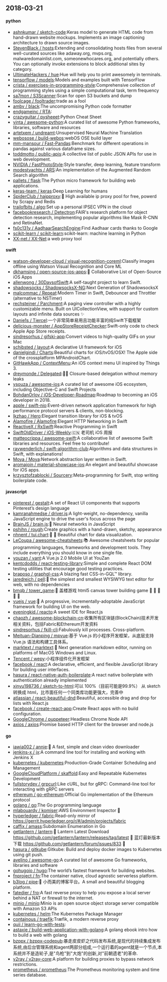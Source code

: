 ## 2018-03-21

#### python
* [ashnkumar / sketch-code](https://github.com/ashnkumar/sketch-code):Keras model to generate HTML code from hand-drawn website mockups. Implements an image captioning architecture to drawn source images.
* [StevenBlack / hosts](https://github.com/StevenBlack/hosts):Extending and consolidating hosts files from several well-curated sources like adaway.org, mvps.org, malwaredomainlist.com, someonewhocares.org, and potentially others. You can optionally invoke extensions to block additional sites by category.
* [UltimateHackers / hue](https://github.com/UltimateHackers/hue):Hue will help you to print awesomely in terminals.
* [tensorflow / models](https://github.com/tensorflow/models):Models and examples built with TensorFlow
* [crista / exercises-in-programming-style](https://github.com/crista/exercises-in-programming-style):Comprehensive collection of programming styles using a simple computational task, term frequency
* [sa7mon / S3Scanner](https://github.com/sa7mon/S3Scanner):Scan for open S3 buckets and dump
* [foolcage / fooltrader](https://github.com/foolcage/fooltrader):trade as a fool
* [ambv / black](https://github.com/ambv/black):The uncompromising Python code formatter
* [endgameinc / RTA](https://github.com/endgameinc/RTA):
* [crazyguitar / pysheeet](https://github.com/crazyguitar/pysheeet):Python Cheat Sheet
* [vinta / awesome-python](https://github.com/vinta/awesome-python):A curated list of awesome Python frameworks, libraries, software and resources
* [artetxem / undreamt](https://github.com/artetxem/undreamt):Unsupervised Neural Machine Translation
* [webosose / build-webos](https://github.com/webosose/build-webos):webOS OSE build layer
* [mm-mansour / Fast-Pandas](https://github.com/mm-mansour/Fast-Pandas):Benchmark for different operations in pandas against various dataframe sizes.
* [toddmotto / public-apis](https://github.com/toddmotto/public-apis):A collective list of public JSON APIs for use in web development.
* [NVIDIA / FastPhotoStyle](https://github.com/NVIDIA/FastPhotoStyle):Style transfer, deep learning, feature transform
* [modestyachts / ARS](https://github.com/modestyachts/ARS):An implementation of the Augmented Random Search algorithm
* [pallets / flask](https://github.com/pallets/flask):The Python micro framework for building web applications.
* [keras-team / keras](https://github.com/keras-team/keras):Deep Learning for humans
* [SpiderClub / haipproxy](https://github.com/SpiderClub/haipproxy):💖
High available ip proxy pool for free, powerd by Scrapy and Redis
* [trailofbits / algo](https://github.com/trailofbits/algo):Set up a personal IPSEC VPN in the cloud
* [facebookresearch / Detectron](https://github.com/facebookresearch/Detectron):FAIR's research platform for object detection research, implementing popular algorithms like Mask R-CNN and RetinaNet.
* [fs0c131y / AadhaarSearchEngine](https://github.com/fs0c131y/AadhaarSearchEngine):Find Aadhaar cards thanks to Google
* [scikit-learn / scikit-learn](https://github.com/scikit-learn/scikit-learn):scikit-learn: machine learning in Python
* [XX-net / XX-Net](https://github.com/XX-net/XX-Net):a web proxy tool

#### swift
* [watson-developer-cloud / visual-recognition-coreml](https://github.com/watson-developer-cloud/visual-recognition-coreml):Classify images offline using Watson Visual Recognition and Core ML
* [dkhamsing / open-source-ios-apps](https://github.com/dkhamsing/open-source-ios-apps):📱
Collaborative List of Open-Source iOS Apps
* [allenwong / 30DaysofSwift](https://github.com/allenwong/30DaysofSwift):A self-taught project to learn Swift.
* [shadowsocks / ShadowsocksX-NG](https://github.com/shadowsocks/ShadowsocksX-NG):Next Generation of ShadowsocksX
* [malcommac / Repeat](https://github.com/malcommac/Repeat):Modern Timer in Swift, Debouncer and Throttler (alternative to NSTimer)
* [rechsteiner / Parchment](https://github.com/rechsteiner/Parchment):A paging view controller with a highly customizable menu. Built on UICollectionView, with support for custom layouts and infinite data sources
✨
* [Danie1s / Tiercel](https://github.com/Danie1s/Tiercel):一个非常简单易用且功能丰富的纯Swift下载框架
* [delicious-monster / AppStoreReceiptChecker](https://github.com/delicious-monster/AppStoreReceiptChecker):Swift-only code to check Apple App Store receipts.
* [sindresorhus / gifski-app](https://github.com/sindresorhus/gifski-app):Convert videos to high-quality GIFs on your Mac
* [schibsted / layout](https://github.com/schibsted/layout):A declarative UI framework for iOS
* [danielgindi / Charts](https://github.com/danielgindi/Charts):Beautiful charts for iOS/tvOS/OSX! The Apple side of the crossplatform MPAndroidChart.
* [GitHawkApp / ContextMenu](https://github.com/GitHawkApp/ContextMenu):An iOS context menu UI inspired by Things 3.
* [dreymonde / Delegated](https://github.com/dreymonde/Delegated):👷‍♀️
Closure-based delegation without memory leaks
* [vsouza / awesome-ios](https://github.com/vsouza/awesome-ios):A curated list of awesome iOS ecosystem, including Objective-C and Swift Projects
* [BohdanOrlov / iOS-Developer-Roadmap](https://github.com/BohdanOrlov/iOS-Developer-Roadmap):Roadmap to becoming an iOS developer in 2018.
* [apple / swift-nio](https://github.com/apple/swift-nio):Event-driven network application framework for high performance protocol servers & clients, non-blocking.
* [lkzhao / Hero](https://github.com/lkzhao/Hero):Elegant transition library for iOS & tvOS
* [Alamofire / Alamofire](https://github.com/Alamofire/Alamofire):Elegant HTTP Networking in Swift
* [ReactiveX / RxSwift](https://github.com/ReactiveX/RxSwift):Reactive Programming in Swift
* [SwiftOldDriver / iOS-Weekly](https://github.com/SwiftOldDriver/iOS-Weekly):🇨🇳
老司机 iOS 周报
* [matteocrippa / awesome-swift](https://github.com/matteocrippa/awesome-swift):A collaborative list of awesome Swift libraries and resources. Feel free to contribute!
* [raywenderlich / swift-algorithm-club](https://github.com/raywenderlich/swift-algorithm-club):Algorithms and data structures in Swift, with explanations!
* [Moya / Moya](https://github.com/Moya/Moya):Network abstraction layer written in Swift.
* [aromajoin / material-showcase-ios](https://github.com/aromajoin/material-showcase-ios):An elegant and beautiful showcase for iOS apps.
* [krzysztofzablocki / Sourcery](https://github.com/krzysztofzablocki/Sourcery):Meta-programming for Swift, stop writing boilerplate code.

#### javascript
* [pinterest / gestalt](https://github.com/pinterest/gestalt):A set of React UI components that supports Pinterest’s design language
* [kamranahmedse / driver.js](https://github.com/kamranahmedse/driver.js):A light-weight, no-dependency, vanilla JavaScript engine to drive the user's focus across the page
* [BrainJS / brain.js](https://github.com/BrainJS/brain.js):🤖
Neural networks in JavaScript
* [pshihn / rough](https://github.com/pshihn/rough):Create graphics with a hand-drawn, sketchy, appearance
* [nhnent / tui.chart](https://github.com/nhnent/tui.chart):🍞
🍯
Beautiful chart for data visualization.
* [LeCoupa / awesome-cheatsheets](https://github.com/LeCoupa/awesome-cheatsheets):📚
Awesome cheatsheets for popular programming languages, frameworks and development tools. They include everything you should know in one single file.
* [youzan / vant](https://github.com/youzan/vant):A Vue.js 2.0 Mobile UI at YouZan
* [kentcdodds / react-testing-library](https://github.com/kentcdodds/react-testing-library):Simple and complete React DOM testing utilities that encourage good testing practices.
* [braposo / graphql-css](https://github.com/braposo/graphql-css):A blazing fast CSS-in-GQL™ library.
* [jaredreich / pell](https://github.com/jaredreich/pell):📝
the simplest and smallest WYSIWYG text editor for web, with no dependencies
* [bmqb / tower_game](https://github.com/bmqb/tower_game):💒
盖楼游戏 html5 canvas tower building game
🏢
🏬
🏦
🏯
🏰
* [vuejs / vue](https://github.com/vuejs/vue):🖖
A progressive, incrementally-adoptable JavaScript framework for building UI on the web.
* [eveningkid / reacto](https://github.com/eveningkid/reacto):A sweet IDE for React.js
* [chaozh / awesome-blockchain-cn](https://github.com/chaozh/awesome-blockchain-cn):收集所有区块链(BlockChain)技术开发相关资料，包括Fabric和Ethereum开发资料
* [sindresorhus / fkill-cli](https://github.com/sindresorhus/fkill-cli):Fabulously kill processes. Cross-platform.
* [Meituan-Dianping / mpvue](https://github.com/Meituan-Dianping/mpvue):基于 Vue.js 的小程序开发框架，从底层支持 Vue.js 语法和构建工具体系。
* [marktext / marktext](https://github.com/marktext/marktext):📝
Next generation markdown editor, running on platforms of MacOS Windows and Linux.
* [Tencent / wepy](https://github.com/Tencent/wepy):小程序组件化开发框架
* [facebook / react](https://github.com/facebook/react):A declarative, efficient, and flexible JavaScript library for building user interfaces.
* [hasura / react-native-auth-boilerplate](https://github.com/hasura/react-native-auth-boilerplate):A react native boilerplate with authentication already implemented
* [xinyu198736 / sketch-to-html](https://github.com/xinyu198736/sketch-to-html):可以 100%（目前可能是99.9%） 从 sketch 转换成 html，比市面任何一个同类库功能更强大，完善中
* [atlassian / react-beautiful-dnd](https://github.com/atlassian/react-beautiful-dnd):Beautiful, accessible drag and drop for lists with React.js
* [facebook / create-react-app](https://github.com/facebook/create-react-app):Create React apps with no build configuration.
* [GoogleChrome / puppeteer](https://github.com/GoogleChrome/puppeteer):Headless Chrome Node API
* [axios / axios](https://github.com/axios/axios):Promise based HTTP client for the browser and node.js

#### go
* [iawia002 / annie](https://github.com/iawia002/annie):👾
A fast, simple and clean video downloader
* [jenkins-x / jx](https://github.com/jenkins-x/jx):A command line tool for installing and working with Jenkins X
* [kubernetes / kubernetes](https://github.com/kubernetes/kubernetes):Production-Grade Container Scheduling and Management
* [GoogleCloudPlatform / skaffold](https://github.com/GoogleCloudPlatform/skaffold):Easy and Repeatable Kubernetes Development
* [fullstorydev / grpcurl](https://github.com/fullstorydev/grpcurl):Like cURL, but for gRPC: Command-line tool for interacting with gRPC servers
* [ethereum / go-ethereum](https://github.com/ethereum/go-ethereum):Official Go implementation of the Ethereum protocol
* [golang / go](https://github.com/golang/go):The Go programming language
* [mlabouardy / komiser](https://github.com/mlabouardy/komiser):AWS Environment Inspector
👮
* [hyperledger / fabric](https://github.com/hyperledger/fabric):Read-only mirror of https://gerrit.hyperledger.org/r/#/admin/projects/fabric
* [caffix / amass](https://github.com/caffix/amass):Subdomain Enumeration in Go
* [getlantern / lantern](https://github.com/getlantern/lantern):🔴
Lantern Latest Download https://github.com/getlantern/lantern/releases/tag/latest
🔴
蓝灯最新版本下载 https://github.com/getlantern/forum/issues/833
🔴
* [hasura / gitkube](https://github.com/hasura/gitkube):Gitkube: Build and deploy docker images to Kubernetes using git push.
* [avelino / awesome-go](https://github.com/avelino/awesome-go):A curated list of awesome Go frameworks, libraries and software
* [gohugoio / hugo](https://github.com/gohugoio/hugo):The world’s fastest framework for building websites.
* [fnproject / fn](https://github.com/fnproject/fn):The container native, cloud agnostic serverless platform.
* [b3log / pipe](https://github.com/b3log/pipe):🎷
小而美的博客平台。A small and beautiful blogging platform.
* [fatedier / frp](https://github.com/fatedier/frp):A fast reverse proxy to help you expose a local server behind a NAT or firewall to the internet.
* [minio / minio](https://github.com/minio/minio):Minio is an open source object storage server compatible with Amazon S3 APIs
* [kubernetes / helm](https://github.com/kubernetes/helm):The Kubernetes Package Manager
* [containous / traefik](https://github.com/containous/traefik):Træfik, a modern reverse proxy
* [quii / learn-go-with-tests](https://github.com/quii/learn-go-with-tests):
* [astaxie / build-web-application-with-golang](https://github.com/astaxie/build-web-application-with-golang):A golang ebook intro how to build a web with golang
* [bzppx / bzppx-codepub](https://github.com/bzppx/bzppx-codepub):暴走皮皮虾之代码发布系统,是现代的持续集成发布系统,由后台管理系统和agent两部分组成,一个运行着的agent就是一个节点,本系统并不是造轮子,是"鸟枪"到"大炮"的创新,对"前朝遗老"的革命.
* [v2ray / v2ray-core](https://github.com/v2ray/v2ray-core):A platform for building proxies to bypass network restrictions.
* [prometheus / prometheus](https://github.com/prometheus/prometheus):The Prometheus monitoring system and time series database.
